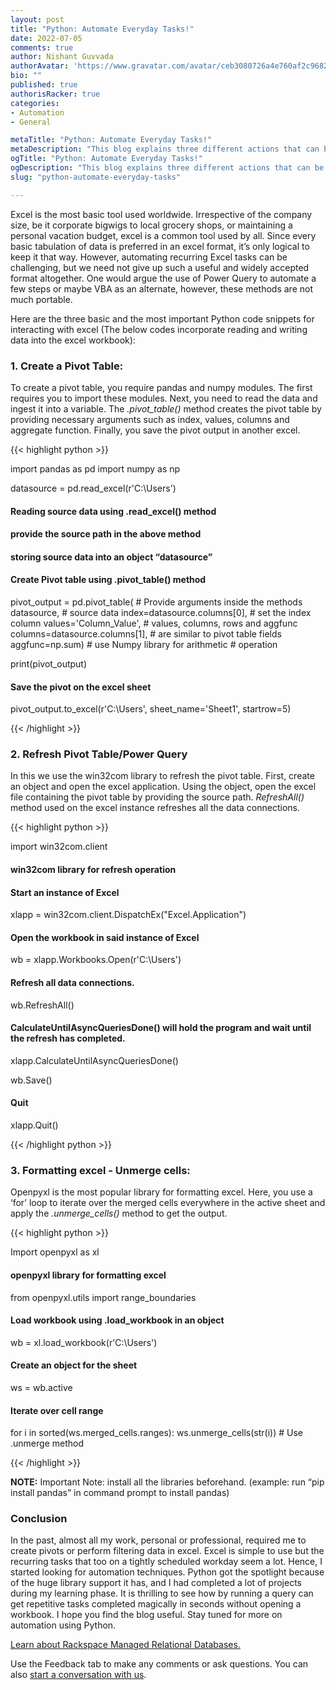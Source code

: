 ```yaml
---
layout: post
title: "Python: Automate Everyday Tasks!"
date: 2022-07-05
comments: true
author: Nishant Guvvada
authorAvatar: 'https://www.gravatar.com/avatar/ceb3080726a4e760af2c968219f8bbed'
bio: ""
published: true
authorisRacker: true
categories: 
- Automation
- General

metaTitle: "Python: Automate Everyday Tasks!"
metaDescription: "This blog explains three different actions that can be automated and performed with Python on Excel"
ogTitle: "Python: Automate Everyday Tasks!"
ogDescription: "This blog explains three different actions that can be automated and performed with Python on Excel"
slug: "python-automate-everyday-tasks" 

---
```


Excel is the most basic tool used worldwide. Irrespective of the company size, be it corporate bigwigs to local grocery shops, or maintaining a personal vacation budget, excel is a common tool used by all. Since every basic tabulation of data is preferred in an excel format, it’s only logical to keep it that way. However, automating recurring Excel tasks can be challenging, but we need not give up such a useful and widely accepted format altogether. One would argue the use of Power Query to automate a few steps or maybe VBA as an alternate, however, these methods are not much portable.

<!--more-->

Here are the three basic and the most important Python code snippets for interacting with excel (The below codes incorporate reading and writing data into the excel workbook):

### 1. Create a Pivot Table:
To create a pivot table, you require pandas and numpy modules. The first requires you to import these modules. Next, you need to read the data and ingest it into a variable. The *.pivot_table()* method creates the pivot table by providing necessary arguments such as index, values, columns and aggregate function. Finally, you save the pivot output in another excel.

{{< highlight python >}}

import pandas as pd
import numpy as np


datasource = pd.read_excel(r'C:\Users\')
#### Reading source data using .read_excel() method
#### provide the source path in the above method
#### storing source data into an object “datasource”

#### Create Pivot table using .pivot_table() method
pivot_output = pd.pivot_table(		# Provide arguments inside the methods
    datasource,				# source data
    index=datasource.columns[0],	# set the index column
    values='Column_Value',		# values, columns, rows and aggfunc
    columns=datasource.columns[1],	# are similar to pivot table fields
    aggfunc=np.sum)			# use Numpy library for arithmetic
					# operation

print(pivot_output)

#### Save the pivot on the excel sheet
pivot_output.to_excel(r'C:\Users\', sheet_name='Sheet1', startrow=5)

{{< /highlight >}}


###  2.	Refresh Pivot Table/Power Query

In this we use the win32com library to refresh the pivot table. First, create an object and open the excel application. Using the object, open the excel file containing the pivot table by providing the source path. *RefreshAll()* method used on the excel instance refreshes all the data connections.

{{< highlight python >}}

import win32com.client
#### win32com library for refresh operation

#### Start an instance of Excel
xlapp = win32com.client.DispatchEx("Excel.Application")

#### Open the workbook in said instance of Excel
wb = xlapp.Workbooks.Open(r'C:\Users\')

#### Refresh all data connections.
wb.RefreshAll()

#### CalculateUntilAsyncQueriesDone() will hold the program and wait until the refresh has completed.
xlapp.CalculateUntilAsyncQueriesDone()

wb.Save()

#### Quit
xlapp.Quit()

{{< /highlight python >}}


### 3.	Formatting excel - Unmerge cells:

Openpyxl is the most popular library for formatting excel. Here, you use a ‘for’ loop to iterate over the merged cells everywhere in the active sheet and apply the *.unmerge_cells()* method to get the output.

{{< highlight python >}}

Import openpyxl as xl
#### openpyxl library for formatting excel
from openpyxl.utils import range_boundaries

#### Load workbook using .load_workbook in an object
wb = xl.load_workbook(r'C:\Users\')

#### Create an object for the sheet
ws = wb.active

#### Iterate over cell range
for i in sorted(ws.merged_cells.ranges):
    ws.unmerge_cells(str(i)) 			# Use .unmerge method

{{< /highlight >}}

**NOTE:** Important Note: install all the libraries beforehand. (example: run “pip install pandas” in command prompt to install pandas)


### Conclusion
In the past, almost all my work, personal or professional, required me to create pivots or perform filtering data in excel. Excel is simple to use but the recurring tasks that too on a tightly scheduled workday seem a lot. Hence, I started looking for automation techniques. Python got the spotlight because of the huge library support it has, and I had completed a lot of projects during my learning phase. It is thrilling to see how by running a query can get repetitive tasks completed magically in seconds without opening a workbook. I hope you find the blog useful. Stay tuned for more on automation using Python. 


<a class="cta purple" id="cta" href="https://www.rackspace.com/data/managed-sql"> Learn about Rackspace Managed Relational Databases.</a>


Use the Feedback tab to make any comments or ask questions. You can also
[start a conversation with us](https://www.rackspace.com/contact).